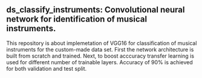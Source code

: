 ## ds_classify_instruments: Convolutional neural network for identification of musical instruments.
This repository is about implemetation of VGG16 for classification of musical instruments for the custom-made data set. First the network architecture is built from scratch and trained. Next, to boost acccuracy transfer learning is used for different number of trainable layers. Accuracy of 90% is achieved for both validation and test split.


